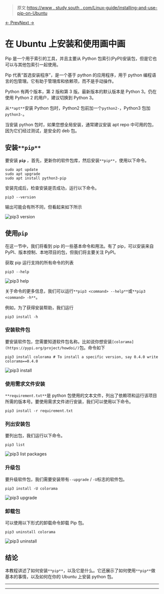 > 原文:[https://www . study south . com/Linux-guide/installing-and-use-pip-on-Ubuntu](https://www.studytonight.com/linux-guide/installing-and-using-pip-on-ubuntu)

[← Prev](/linux-guide/curl-in-linux-how-to-transfer-data "cURL in Linux")[Next →](/linux-guide/how-to-add-user-to-a-group "Add User To Group")

# 在 Ubuntu 上安装和使用画中画

Pip 是一个用于索引的工具，并且主要从 Python 包索引(PyPI)安装包，但是它也可以与其他包索引一起使用。

Pip 代表“首选安装程序”，是一个基于 python 的应用程序，用于 python 编程语言的包管理。它有助于管理库和依赖项，而不是手动操作。

Python 有两个版本，第 2 版和第 3 版。最新版本的默认版本是 Python 3。仍在使用 Python 2 的用户，建议切换到 Python 3。

从`**apt**`安装 Python 包时，Python2 包前加一个`python2-`，Python3 包加`python3-`。

当安装 python 包时，如果您想全局安装，通常建议安装 apt repo 中可用的包，因为它们经过测试，是安全的 deb 包。

## 安装`**pip**`

要安装 **`pip`** ，首先，更新你的软件包库，然后安装`**pip**`，使用以下命令。

```
sudo apt update
sudo apt upgrade
sudo apt install python3-pip
```

安装完成后，检查安装是否成功，运行以下命令。

```
pip3 --version
```

输出可能会有所不同，但看起来如下所示

![pip3 version](../Images/2df58e61563080e4cb70fef7850bdaad.png)

## 使用`pip`

在这一节中，我们将看到 pip 的一些基本命令和用法。有了 pip，可以安装来自 PyPI、版本控制、本地项目的包，但我们将主要关注 PyPI。

获取 pip 运行支持的所有命令的列表

```
pip3 --help
```

![pip3 help](../Images/1da5c68f2ad5151cb89a69128dfa4a74.png)

关于命令的更多信息，我们可以运行`**pip3 <command> --help**`或`**pip3 <command> -h**`。

例如，为了获得安装帮助，我们运行

```
pip3 install -h
```

### 安装软件包

要安装软件包，您需要知道软件包名称。比如说你想安装`[colorama](https://pypi.org/project/howdoi/)`包。命令如下

```
pip3 install colorama # To install a specific version, say 0.4.0 write colorama==0.4.0
```

![pip3 install](../Images/d4b8842bb2bd0f99428c60cac0573b05.png)

### 使用需求文件安装

`**requirement.txt**`是 python 包使用的文本文件，列出了依赖项和运行该项目所需的版本号。要使用需求文件进行安装，我们可以使用以下命令。

```
pip3 install -r requirement.txt
```

### 列出安装包

要列出包，我们运行以下命令。

```
pip3 list
```

![pip3 list packages](../Images/8364d61e9ff603d18815c70977090490.png)

### 升级包

要升级软件包，我们需要安装带有`--upgrade` / `-U`标志的软件包。

```
pip3 install -U colorama
```

![pip3 upgrade](../Images/509d4ee5ac3561542019a10e3adfb2c1.png)

### 卸载包

可以使用以下形式的卸载命令卸载 Pip 包。

```
pip3 uninstall colorama
```

![pip3 uninstall](../Images/6112435b53e9af147b2475c39cd7dcd1.png)

## 结论

本教程讲述了如何安装`**pip**`，以及它是什么。它还展示了如何使用`**pip**`做基本的事情，以及如何在你的 Ubuntu 上安装 python 包。

* * *

* * *
